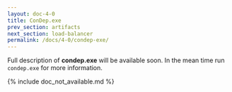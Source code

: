 ```yaml
---
layout: doc-4-0
title: ConDep.exe
prev_section: artifacts
next_section: load-balancer
permalink: /docs/4-0/condep-exe/
---
```


Full description of **condep.exe** will be available soon. In the mean time run
`condep.exe` for more information.

{% include doc_not_available.md %}
